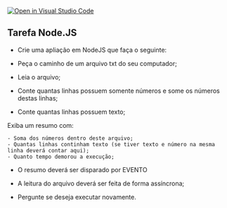 [![Open in Visual Studio Code](https://classroom.github.com/assets/open-in-vscode-2e0aaae1b6195c2367325f4f02e2d04e9abb55f0b24a779b69b11b9e10269abc.svg)](https://classroom.github.com/online_ide?assignment_repo_id=19041319&assignment_repo_type=AssignmentRepo)
<h2>Tarefa Node.JS</h2>

- Crie uma apliação em NodeJS que faça o seguinte:

 - Peça o caminho de um arquivo txt do seu computador;
  - Leia o arquivo;
  - Conte quantas linhas possuem somente números e some os números destas linhas;
  - Conte quantas linhas possuem texto;

   Exiba um resumo com:

    - Soma dos números dentro deste arquivo;
    - Quantas linhas continham texto (se tiver texto e número na mesma linha deverá contar aqui);
    - Quanto tempo demorou a execução;

  - O resumo deverá ser disparado por EVENTO

  - A leitura do arquivo deverá ser feita de forma assíncrona;
  - Pergunte se deseja executar novamente.
